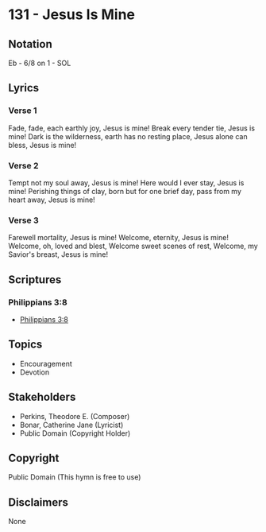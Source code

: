 # 131 - Jesus Is Mine

## Notation

Eb - 6/8 on 1 - SOL

## Lyrics

### Verse 1

Fade, fade, each earthly joy, Jesus is mine! Break every tender tie, Jesus is mine! Dark is the wilderness, earth has no resting place, Jesus alone can bless, Jesus is mine!

### Verse 2

Tempt not my soul away, Jesus is mine! Here would I ever stay, Jesus is mine! Perishing things of clay, born but for one brief day, pass from my heart away, Jesus is mine!

### Verse 3

Farewell mortality, Jesus is mine! Welcome, eternity, Jesus is mine! Welcome, oh, loved and blest, Welcome sweet scenes of rest, Welcome, my Savior's breast, Jesus is mine!


## Scriptures

### Philippians 3:8

- [Philippians 3:8](https://www.biblegateway.com/passage/?search=Philippians%203%3A8)


## Topics

- Encouragement
- Devotion

## Stakeholders

- Perkins, Theodore E. (Composer)
- Bonar, Catherine Jane (Lyricist)
- Public Domain (Copyright Holder)

## Copyright

Public Domain
(This hymn is free to use)

## Disclaimers

None


